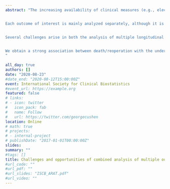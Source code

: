 ```yaml
---
abstract: "The increasing availability of clinical measures (e.g., electronic medical records) leads to collecting different types of information. This information includes multiple longitudinal measurements, and sometimes, also survival outcomes. The motivation comes from several clinical applications. In particular, patients after a heart valve replacement have a higher risk of dying or requiring a reoperation. These patients are followed echocardiographically, where several biomarkers are collected. Another example comes from patients after stroke, where measurements to assess recovery are taken over time. 


Each outcome of interest is mainly analyzed separately, although it is biologically relevant to study them together. Previous work has focused on investigating the association between longitudinal and survival outcomes; however, less work has been done to examine the association between multiple longitudinal outcomes. In that case, it is common to assume a multivariate normal distribution for the corresponding random effects. This approach, nevertheless, will not measure the strength of association between the outcomes. Including longitudinal outcomes, as time-dependent covariates, in the model of interest would allow us to investigate the strength of the association between different outcomes. 


Several challenges arise in both the analysis of multiple longitudinal data and longitudinal-survival data. In particular, different characteristics of the patients' longitudinal profiles could influence the outcome(s) of interest. Using extensions of multivariate mixed-effects models and joint models of longitudinal and survival outcomes, we investigate how different features (underlying value, slope, area under the curve) of the longitudinal predictors are associated with the primary outcome(s). 


We obtain a strong association between death/reoperation with the underlying value and rate of change of the aortic valve gradient (difference in pressure on each side of the valve). Moreover, there is a strong association between the limb functioning with the rate of change in body function impairments for patients after stroke. Further results from simulations studies show important bias when not using the appropriate characteristic of the longitudinal profile. In this new era of rich medical data sets, it is often challenging to decide how to analyze all the available data appropriately.
"
 
all_day: true
authors: []
date: "2020-08-23"
#date_end: "2020-08-12T15:00:00Z"
event: International Society for Clinical Biostatistics
#event_url: https://example.org
featured: false
# links:
# - icon: twitter
#   icon_pack: fab
#   name: Follow
#   url: https://twitter.com/georgecushen
location: Online
# math: true
# projects:
# - internal-project
# publishDate: "2017-01-01T00:00:00Z"
slides: 
summary: "" 
#tags: []
title: Challenges and opportunities of combined analysis of multiple outcomes in longitudinal studies
#url_code: ""
#url_pdf: ""
#url_slides: "ISCB_ARAT.pdf"
#url_video: ""
---
```

